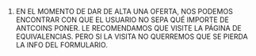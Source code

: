 1. EN EL MOMENTO DE DAR DE ALTA UNA OFERTA, NOS PODEMOS ENCONTRAR CON QUE EL USUARIO NO SEPA QUÉ IMPORTE DE 
ANTCOINS PONER. LE RECOMENDAMOS QUE VISITE LA PÁGINA DE EQUIVALENCIAS. PERO SI LA VISITA NO QUERREMOS QUE SE PIERDA LA INFO DEL FORMULARIO.